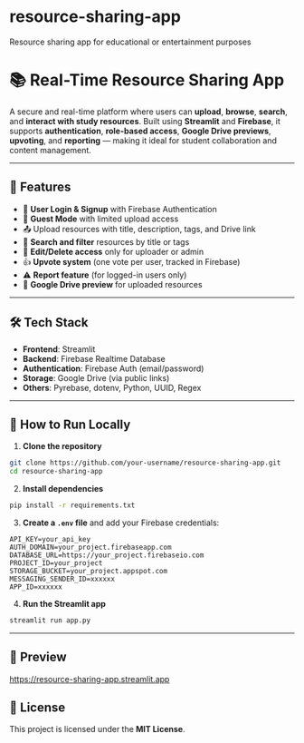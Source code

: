 # resource-sharing-app
Resource sharing app for educational or entertainment purposes

# 📚 Real-Time Resource Sharing App

A secure and real-time platform where users can **upload**, **browse**, **search**, and **interact with study resources**. Built using **Streamlit** and **Firebase**, it supports **authentication**, **role-based access**, **Google Drive previews**, **upvoting**, and **reporting** — making it ideal for student collaboration and content management.

---

## 🚀 Features

- 🔐 **User Login & Signup** with Firebase Authentication  
- 👤 **Guest Mode** with limited upload access  
- 📤 Upload resources with title, description, tags, and Drive link  
- 🔎 **Search and filter** resources by title or tags  
- 🧾 **Edit/Delete access** only for uploader or admin  
- 👍 **Upvote system** (one vote per user, tracked in Firebase)  
- ⚠️ **Report feature** (for logged-in users only)  
- 📄 **Google Drive preview** for uploaded resources  

---

## 🛠️ Tech Stack

- **Frontend**: Streamlit  
- **Backend**: Firebase Realtime Database  
- **Authentication**: Firebase Auth (email/password)  
- **Storage**: Google Drive (via public links)  
- **Others**: Pyrebase, dotenv, Python, UUID, Regex  

---

## 🧪 How to Run Locally

1. **Clone the repository**

```bash
git clone https://github.com/your-username/resource-sharing-app.git
cd resource-sharing-app
```

2. **Install dependencies**

```bash
pip install -r requirements.txt
```

3. **Create a `.env` file** and add your Firebase credentials:

```env
API_KEY=your_api_key
AUTH_DOMAIN=your_project.firebaseapp.com
DATABASE_URL=https://your_project.firebaseio.com
PROJECT_ID=your_project
STORAGE_BUCKET=your_project.appspot.com
MESSAGING_SENDER_ID=xxxxxx
APP_ID=xxxxxx
```

4. **Run the Streamlit app**

```bash
streamlit run app.py
```

---

## 📸 Preview

https://resource-sharing-app.streamlit.app

## 📄 License

This project is licensed under the **MIT License**.

